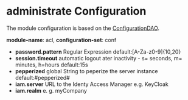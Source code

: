 # administrate Configuration
The module configuration is based on the [ConfigurationDAO](https://together-platform.org/tp-core/[CORE-05]-ConfigurationDAO.html).

**module-name**: acl, **configuration-set**: conf

* **password.pattern** Regular Expression default:[A-Za-z0-9]{10,20}
* **session.timeout** automatic logout ater inactivity - s= seconds, m= minutes, h=hours default:15s
* **pepperized** global String to peperize the server instance default:#pepperized#
* **iam.server** URL to the Identy Access Manager e.g. KeyCloak
* **iam.realm** e. g. myCompany
